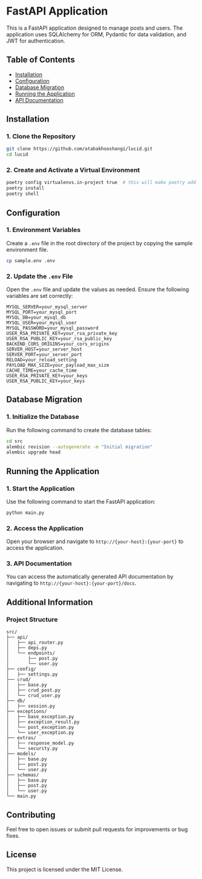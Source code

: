
# FastAPI Application

This is a FastAPI application designed to manage posts and users. The application uses SQLAlchemy for ORM, Pydantic for data validation, and JWT for authentication.

## Table of Contents
- [Installation](#installation)
- [Configuration](#configuration)
- [Database Migration](#database-migration)
- [Running the Application](#running-the-application)
- [API Documentation](#api-documentation)

## Installation

### 1. Clone the Repository

```bash
git clone https://github.com/atabakhooshangi/lucid.git
cd lucid
```

### 2. Create and Activate a Virtual Environment


```bash
poetry config virtualenvs.in-project true  # this will make poetry add the env folder to the directory of your toml file.
poetry install
poetry shell
```


## Configuration

### 1. Environment Variables

Create a `.env` file in the root directory of the project by copying the sample environment file.

```bash
cp sample.env .env
```

### 2. Update the `.env` File

Open the `.env` file and update the values as needed. Ensure the following variables are set correctly:

```env
MYSQL_SERVER=your_mysql_server
MYSQL_PORT=your_mysql_port
MYSQL_DB=your_mysql_db
MYSQL_USER=your_mysql_user
MYSQL_PASSWORD=your_mysql_password
USER_RSA_PRIVATE_KEY=your_rsa_private_key
USER_RSA_PUBLIC_KEY=your_rsa_public_key
BACKEND_CORS_ORIGINS=your_cors_origins
SERVER_HOST=your_server_host
SERVER_PORT=your_server_port
RELOAD=your_reload_setting
PAYLOAD_MAX_SIZE=your_payload_max_size
CACHE_TIME=your_cache_time
USER_RSA_PRIVATE_KEY=your_keys
USER_RSA_PUBLIC_KEY=your_keys
```

## Database Migration

### 1. Initialize the Database

Run the following command to create the database tables:

```bash
cd src
alembic revision --autogenerate -m "Initial migration"
alembic upgrade head
```

## Running the Application

### 1. Start the Application

Use the following command to start the FastAPI application:

```bash
python main.py
```

### 2. Access the Application

Open your browser and navigate to `http://{your-host}:{your-port}` to access the application.

### 3. API Documentation

You can access the automatically generated API documentation by navigating to `http://{your-host}:{your-port}/docs`.

## Additional Information

### Project Structure

```
src/
├── api/
│   ├── api_router.py
│   ├── deps.py
│   └── endpoints/
│       ├── post.py
│       └── user.py
├── config/
│   ├── settings.py
├── crud/
│   ├── base.py
│   ├── crud_post.py
│   └── crud_user.py
├── db/
│   ├── session.py
├── exceptions/
│   ├── base_exception.py
│   ├── exception_result.py
│   └── post_exception.py
│   └── user_exception.py
├── extras/
│   ├── response_model.py
│   └── security.py
├── models/
│   ├── base.py
│   ├── post.py
│   └── user.py
├── schemas/
│   ├── base.py
│   ├── post.py
│   └── user.py
└── main.py
```

## Contributing

Feel free to open issues or submit pull requests for improvements or bug fixes.

## License

This project is licensed under the MIT License.
